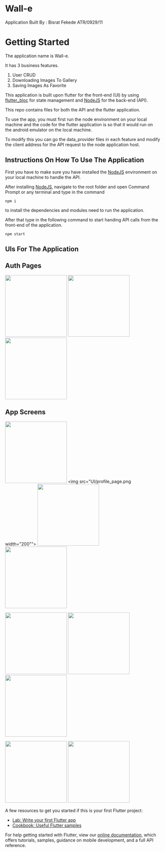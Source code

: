 # Wall-e

Application Built By : Bisrat Fekede    ATR/0929/11

# Getting Started

The application name is Wall-e. 

It has 3 business features.

1. User CRUD
2. Downloading Images To Gallery
3. Saving Images As Favorite

This application is built upon flutter for the front-end (UI) by using [flutter_bloc](https://pub.dev/packages/flutter_bloc) for state management and [NodeJS](https://nodejs.org/en/) for the back-end (API).

This repo contains files for both the API and the flutter application.

To use the app, you must first run the node environment on your local machine and the code for the flutter application is so that it would run on the android emulator on the local machine.

To modify this you can go the data_provider files in each feature and modify the client address for the API request to the node application host.

## Instructions On How To Use The Application

First you have to make sure you have installed the [NodeJS](https://nodejs.org/en/) environment on your local machine to handle the API.

After installing [NodeJS](https://nodejs.org/en/), navigate to the root folder and open Command Prompt or any terminal and type in the command

```
npm i
```

to install the dependencies and modules need to run the application.

After that type in the following command to start handing API calls from the front-end of the application.

```
npm start
```

## UIs For The Application

## Auth Pages
<img src="UI/login.png" width="200"> <img src="UI/register_page.png" width="200"> <img src="UI/forgot_password.png" width="200">

## App Screens
<img src="UI/homepage.png" width="200"> <img src="UI/profile_page.png width="200""> <img src="UI/change_password.png" width="200"> <img src="UI/delete_account_prompt.png" width="200">

<img src="UI/image_zoom_1.png" width="200"> <img src="UI/image_zoom_2.png" width="200"> <img src="UI/adding_to_favorites.png" width="200">

<img src="UI/no_favorites.png" width="200"> <img src="UI/favorites_list.png" width="200">





A few resources to get you started if this is your first Flutter project:

- [Lab: Write your first Flutter app](https://flutter.dev/docs/get-started/codelab)
- [Cookbook: Useful Flutter samples](https://flutter.dev/docs/cookbook)

For help getting started with Flutter, view our
[online documentation](https://flutter.dev/docs), which offers tutorials,
samples, guidance on mobile development, and a full API reference.
